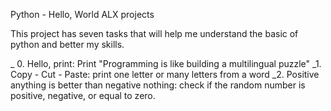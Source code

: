 Python - Hello, World ALX projects

This project has seven tasks that will help me understand the basic of python and better my skills.

_ 0. Hello, print: Print "Programming is like building a multilingual puzzle"
_1. Copy - Cut - Paste: print one letter or many letters from a word
_2. Positive anything is better than negative nothing: check if the random number is positive, negative, or equal to zero.
